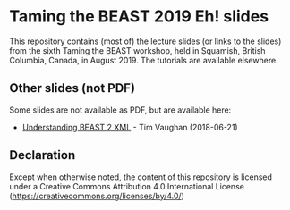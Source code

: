 # Taming the BEAST 2019 Eh! slides
This repository contains (most of) the lecture slides (or links to the slides) from the sixth Taming the BEAST workshop, held in Squamish, British Columbia, Canada, in August 2019. The tutorials are available elsewhere. 

## Other slides (not PDF) 
Some slides are not available as PDF, but are available here:

- [Understanding BEAST 2 XML](https://tgvaughan.github.io/TTB_Lectures/XML) - Tim Vaughan (2018-06-21)

## Declaration

Except when otherwise noted, the content of this repository is licensed under a Creative Commons Attribution 4.0 International License (https://creativecommons.org/licenses/by/4.0/)
